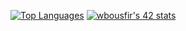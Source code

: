 [![Top Languages](https://github-readme-stats.vercel.app/api/top-langs/?username=vakandi&theme=shades-of-green&show_icons=true)](https://github.com/anuraghazra/github-readme-stats)
[![wbousfir's 42 stats](https://badge42.vercel.app/api/v2/cl3uqjxpb003009mkfdp7ragv/stats?cursusId=21&coalitionId=281)](https://github.com/JaeSeoKim/badge42)
